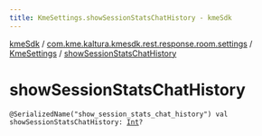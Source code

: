 ```yaml
---
title: KmeSettings.showSessionStatsChatHistory - kmeSdk
---
```


[kmeSdk](../../index.html) / [com.kme.kaltura.kmesdk.rest.response.room.settings](../index.html) / [KmeSettings](index.html) / [showSessionStatsChatHistory](./show-session-stats-chat-history.html)

# showSessionStatsChatHistory

`@SerializedName("show_session_stats_chat_history") val showSessionStatsChatHistory: `[`Int`](https://kotlinlang.org/api/latest/jvm/stdlib/kotlin/-int/index.html)`?`